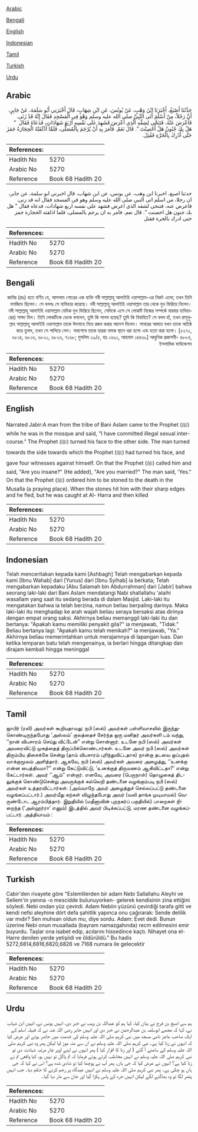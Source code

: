 [Arabic](#arabic)

[Bengali](#bengali)

[English](#english)

[Indonesian](#indonesian)

[Tamil](#tamil)

[Turkish](#turkish)

[Urdu](#urdu)

## Arabic


<div dir="rtl" lang="ar" style={{fontSize:'larger',backgroundColor:'#f8f9fa',padding:20}}>
حَدَّثَنَا أَصْبَغُ، أَخْبَرَنَا ابْنُ وَهْبٍ، عَنْ يُونُسَ، عَنِ ابْنِ شِهَابٍ، قَالَ أَخْبَرَنِي أَبُو سَلَمَةَ، عَنْ جَابِرٍ، أَنَّ رَجُلاً، مِنْ أَسْلَمَ أَتَى النَّبِيَّ صلى الله عليه وسلم وَهْوَ فِي الْمَسْجِدِ فَقَالَ إِنَّهُ قَدْ زَنَى‏.‏ فَأَعْرَضَ عَنْهُ، فَتَنَحَّى لِشِقِّهِ الَّذِي أَعْرَضَ فَشَهِدَ عَلَى نَفْسِهِ أَرْبَعَ شَهَادَاتٍ، فَدَعَاهُ فَقَالَ ‏ "‏ هَلْ بِكَ جُنُونٌ هَلْ أُحْصِنْتَ ‏"‏‏.‏ قَالَ نَعَمْ‏.‏ فَأَمَرَ بِهِ أَنْ يُرْجَمَ بِالْمُصَلَّى، فَلَمَّا أَذْلَقَتْهُ الْحِجَارَةُ جَمَزَ حَتَّى أُدْرِكَ بِالْحَرَّةِ فَقُتِلَ‏.‏
</div>
<div style={{backgroundColor:'#f8f9fa',padding:20, marginBottom: 10}}><table> <thead> <tr> <th>References:</th> <th></th> </tr> </thead> <tbody><tr><td>Hadith No</td><td>5270</td></tr><tr><td>Arabic No</td><td>5270</td></tr><tr><td>Reference</td><td>Book 68 Hadith 20</td></tr></tbody></table></div>


<div dir="rtl" lang="ar" style={{fontSize:'larger',backgroundColor:'#f8f9fa',padding:20}}>
حدثنا اصبغ، اخبرنا ابن وهب، عن يونس، عن ابن شهاب، قال اخبرني ابو سلمة، عن جابر، ان رجلا، من اسلم اتى النبي صلى الله عليه وسلم وهو في المسجد فقال انه قد زنى. فاعرض عنه، فتنحى لشقه الذي اعرض فشهد على نفسه اربع شهادات، فدعاه فقال " هل بك جنون هل احصنت ". قال نعم. فامر به ان يرجم بالمصلى، فلما اذلقته الحجارة جمز حتى ادرك بالحرة فقتل
</div>
<div style={{backgroundColor:'#f8f9fa',padding:20, marginBottom: 10}}><table> <thead> <tr> <th>References:</th> <th></th> </tr> </thead> <tbody><tr><td>Hadith No</td><td>5270</td></tr><tr><td>Arabic No</td><td>5270</td></tr><tr><td>Reference</td><td>Book 68 Hadith 20</td></tr></tbody></table></div>

## Bengali


<div dir="rtl" lang="bn" style={{fontSize:'larger',backgroundColor:'#f8f9fa',padding:20}}>
জাবির (রাঃ) হতে বর্ণিত যে, আসলাম গোত্রের এক ব্যক্তি নবী সাল্লাল্লাহু আলাইহি ওয়াসাল্লাম-এর নিকট এলো; তখন তিনি মসজিদে ছিলেন। সে বললঃ সে ব্যভিচার করেছে। নবী সাল্লাল্লাহু আলাইহি ওয়াসাল্লাম তার থেকে মুখ ফিরিয়ে নিলেন। নবী সাল্লাল্লাহু আলাইহি ওয়াসাল্লাম যেদিক মুখ ফিরিয়ে ছিলেন, সেদিকে এসে সে লোকটি নিজের সম্পর্কে বারবার ব্যভিচারের) সাক্ষ্য দিল। তিনি লোকটিকে ডেকে বললেন, তুমি কি পাগল হয়েছ? তুমি কি বিবাহিত? সে বলল হাঁ, তখন রাসূলুল্লাহ সাল্লাল্লাহু আলাইহি ওয়াসাল্লাম তাকে ঈদগাহে নিয়ে রজম করার আদেশ দিলেন। পাথরের আঘাত যখন তাকে অতিষ্ঠ করে তুলল, তখন সে পালিয়ে গেল। অবশেষে তাকে হাররা নামক স্থানে ধরা হলো এবং হত্যা করা হলো। [৫২৭২, ৬৮১৪, ৬৮১৬, ৬৮২০, ৬৮২৬, ৭১৬৮; মুসলিম ২৯/৫, হাঃ ১৬৯১, আহমাদ ১৪৪৬৯] আধুনিক প্রকাশনী- ৪৮৮৪, ইসলামিক ফাউন্ডেশন
</div>
<div style={{backgroundColor:'#f8f9fa',padding:20, marginBottom: 10}}><table> <thead> <tr> <th>References:</th> <th></th> </tr> </thead> <tbody><tr><td>Hadith No</td><td>5270</td></tr><tr><td>Arabic No</td><td>5270</td></tr><tr><td>Reference</td><td>Book 68 Hadith 20</td></tr></tbody></table></div>

## English


<div dir="ltr" lang="en" style={{fontSize:'larger',backgroundColor:'#f8f9fa',padding:20}}>
Narrated Jabir:A man from the tribe of Bani Aslam came to the Prophet (ﷺ) while he was in the mosque and said, "I have committed illegal sexual intercourse." The Prophet (ﷺ) turned his face to the other side. The man turned towards the side towards which the Prophet (ﷺ) had turned his face, and gave four witnesses against himself. On that the Prophet (ﷺ) called him and said, "Are you insane?" (He added), "Are you married?" The man said, 'Yes." On that the Prophet (ﷺ) ordered him to be stoned to the death in the Musalla (a praying place). When the stones hit him with their sharp edges and he fled, but he was caught at Al- Harra and then killed
</div>
<div style={{backgroundColor:'#f8f9fa',padding:20, marginBottom: 10}}><table> <thead> <tr> <th>References:</th> <th></th> </tr> </thead> <tbody><tr><td>Hadith No</td><td>5270</td></tr><tr><td>Arabic No</td><td>5270</td></tr><tr><td>Reference</td><td>Book 68 Hadith 20</td></tr></tbody></table></div>

## Indonesian


<div dir="ltr" lang="id" style={{fontSize:'larger',backgroundColor:'#f8f9fa',padding:20}}>
Telah menceritakan kepada kami [Ashbagh] Telah mengabarkan kepada kami [Ibnu Wahab] dari [Yunus] dari [Ibnu Syihab] ia berkata; Telah mengabarkan kepadaku [Abu Salamah bin Abdurrahman] dari [Jabir] bahwa seorang laki-laki dari Bani Aslam mendatangi Nabi shallallahu 'alaihi wasallam yang saat itu sedang berada di dalam Masjid. Laki-laki itu mengatakan bahwa ia telah berzina, namun beliau berpaling darinya. Maka laki-laki itu menghadap ke arah wajah beliau seraya bersaksi atas dirinya dengan empat orang saksi. Akhirnya beliau memanggil laki-laki itu dan bertanya: "Apakah kamu memiliki penyakit gila?" ia menjawab, "Tidak." Beliau bertanya lagi: "Apakah kamu telah menikah?" ia menjawab, "Ya." Akhirnya beliau memerintahkan untuk merajamnya di lapangan luas. Dan ketika lemparan batu telah mengenainya, ia berlari hingga ditangkap dan dirajam kembali hingga meninggal
</div>
<div style={{backgroundColor:'#f8f9fa',padding:20, marginBottom: 10}}><table> <thead> <tr> <th>References:</th> <th></th> </tr> </thead> <tbody><tr><td>Hadith No</td><td>5270</td></tr><tr><td>Arabic No</td><td>5270</td></tr><tr><td>Reference</td><td>Book 68 Hadith 20</td></tr></tbody></table></div>

## Tamil


<div dir="ltr" lang="ta" style={{fontSize:'larger',backgroundColor:'#f8f9fa',padding:20}}>
ஜாபிர் (ரலி) அவர்கள் கூறியதாவது: நபி (ஸல்) அவர்கள் பள்ளிவாசலில் இருந்துகொண்டிருந்தபோது ‘அஸ்லம்’ குலத்தைச் சேர்ந்த ஒரு மனிதர் அவர்களி டம் வந்து, ‘‘நான் விபசாரம் செய்து விட்டேன்” என்று சொன்னார். உடனே நபி (ஸல்) அவர்கள் அவரைவிட்டு முகத்தைத் திருப்பிக்கொண்டார்கள். உடனே அவர் நபி (ஸல்) அவர்கள் திரும்பிய திசைக்கே சென்று (தாம் விபசாரம் புரிந்துவிட்டதாக) நான்கு தடவை ஒப்புதல் வாக்குமூலம் அளித்தார். ஆகவே, நபி (ஸல்) அவர்கள் அவரை அழைத்து, ‘‘உனக்கு என்ன பைத்தியமா?” என்று கேட்டுவிட்டு, ‘உனக்குத் திருமணம் ஆகிவிட்டதா?’ என்று கேட்டார்கள். அவர் ‘‘ஆம்” என்றார். எனவே, அவரை (பெருநாள்) தொழுகைத் திடலுக்குக் கொண்டுசென்று அவருக்குக் கல்லெறி தண்டனை வழங்கும்படி நபி (ஸல்) அவர்கள் உத்தரவிட்டார்கள். (அவ்வாறே அவர் அழைத்துச் செல்லப்பட்டு தண்டனை வழங்கப்பட்டார்.) அவர்மீது கற்கள் விழுந்தபோது அவர் (வலி தாங்க முடியாமல்) வெருண்டோட ஆரம்பித்தார். இறுதியில் (மதீனாவின் புறநகர்ப் பகுதியில்) பாறைகள் நிறைந்த (‘அல்ஹர்ரா’ எனும்) இடத்தில் அவர் பிடிக்கப்பட்டு, மரண தண்டனை வழங்கப்பட்டார். அத்தியாயம் :
</div>
<div style={{backgroundColor:'#f8f9fa',padding:20, marginBottom: 10}}><table> <thead> <tr> <th>References:</th> <th></th> </tr> </thead> <tbody><tr><td>Hadith No</td><td>5270</td></tr><tr><td>Arabic No</td><td>5270</td></tr><tr><td>Reference</td><td>Book 68 Hadith 20</td></tr></tbody></table></div>

## Turkish


<div dir="ltr" lang="tr" style={{fontSize:'larger',backgroundColor:'#f8f9fa',padding:20}}>
Cabir'den rivayete göre "Eslemlilerden bir adam Nebi Sallallahu Aleyhi ve Sellem'in yanına -o mescidde bulunuyorken- gelerek kendisinin zina ettiğini söyledi. Nebi ondan yüz çevirdi. Adam Nebiin yüzünü çevirdiği tarafa gitti ve kendi nefsi aleyhine dört defa şahitlik yapınca onu çağırarak: Sende delilik var mıdır? Sen muhsan oldun mu, diye sordu. Adam: Evet dedi. Bunun üzerine Nebi onun musallada (bayram namazgahında) recm edilmesini emir buyurdu. Taşlar ona isabet edip, acılarını hissedince kaçtı. Nihayet ona el-Harre denilen yerde yetişiidi ve öldürüldü." Bu hadis 5272,6814,6816,6820,6826 ve 7168 numara ile gelecektir
</div>
<div style={{backgroundColor:'#f8f9fa',padding:20, marginBottom: 10}}><table> <thead> <tr> <th>References:</th> <th></th> </tr> </thead> <tbody><tr><td>Hadith No</td><td>5270</td></tr><tr><td>Arabic No</td><td>5270</td></tr><tr><td>Reference</td><td>Book 68 Hadith 20</td></tr></tbody></table></div>

## Urdu


<div dir="rtl" lang="ur" style={{fontSize:'larger',backgroundColor:'#f8f9fa',padding:20}}>
ہم سے اصبغ بن فرج نے بیان کیا، کہا ہم کو عبداللہ بن وہب نے خبر دی، انہیں یونس نے، انہیں ابن شہاب نے، کہا کہ مجھے ابوسلمہ بن عبدالرحمٰن نے خبر دی اور انہیں جابر رضی اللہ عنہ نے کہ قبیلہ اسلم کے ایک صاحب ماعز نامی مسجد میں نبی کریم صلی اللہ علیہ وسلم کی خدمت میں حاضر ہوئے اور عرض کیا کہ انہوں نے زنا کیا ہے۔ نبی کریم صلی اللہ علیہ وسلم نے ان سے منہ موڑ لیا لیکن پھر وہ نبی کریم صلی اللہ علیہ وسلم کے سامنے آ گئے ( اور زنا کا اقرار کیا ) پھر انہوں نے اپنے اوپر چار مرتبہ شہادت دی تو نبی کریم صلی اللہ علیہ وسلم نے انہیں مخاطب کرتے ہوئے فرمایا کہ تم پاگل تو نہیں ہو، کیا واقعی تم نے زنا کیا ہے؟ انہوں نے عرض کیا کہ جی ہاں، پھر آپ نے پوچھا کیا تو شادی شدہ ہے؟ اس نے کہا کہ جی ہاں ہو چکی ہے۔ پھر نبی کریم صلی اللہ علیہ وسلم نے انہیں عیدگاہ پر رجم کرنے کا حکم دیا۔ جب انہیں پتھر لگا تو وہ بھاگنے لگے لیکن انہیں حرہ کے پاس پکڑا گیا اور جان سے مار دیا گیا۔
</div>
<div style={{backgroundColor:'#f8f9fa',padding:20, marginBottom: 10}}><table> <thead> <tr> <th>References:</th> <th></th> </tr> </thead> <tbody><tr><td>Hadith No</td><td>5270</td></tr><tr><td>Arabic No</td><td>5270</td></tr><tr><td>Reference</td><td>Book 68 Hadith 20</td></tr></tbody></table></div>